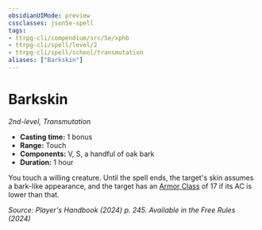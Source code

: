 ```yaml
---
obsidianUIMode: preview
cssclasses: json5e-spell
tags:
- ttrpg-cli/compendium/src/5e/xphb
- ttrpg-cli/spell/level/2
- ttrpg-cli/spell/school/transmutation
aliases: ["Barkskin"]
---
```

# Barkskin
*2nd-level, Transmutation*  

- **Casting time:** 1 bonus
- **Range:** Touch
- **Components:** V, S, a handful of oak bark
- **Duration:** 1 hour

You touch a willing creature. Until the spell ends, the target's skin assumes a bark-like appearance, and the target has an [Armor Class](armor-class-xphb.md) of 17 if its AC is lower than that.

*Source: Player's Handbook (2024) p. 245. Available in the Free Rules (2024)*